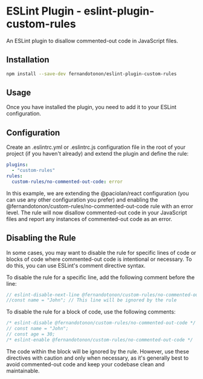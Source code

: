 # ESLint Plugin - eslint-plugin-custom-rules

An ESLint plugin to disallow commented-out code in JavaScript files.

## Installation

```bash
npm install --save-dev fernandotonon/eslint-plugin-custom-rules
```

## Usage
Once you have installed the plugin, you need to add it to your ESLint configuration.

## Configuration
Create an .eslintrc.yml or .eslintrc.js configuration file in the root of your project (if you haven't already) and extend the plugin and define the rule:

```yaml
plugins:
  - "custom-rules"
rules:
  custom-rules/no-commented-out-code: error
```
In this example, we are extending the @paciolan/react configuration (you can use any other configuration you prefer) and enabling the @fernandotonon/custom-rules/no-commented-out-code rule with an error level. The rule will now disallow commented-out code in your JavaScript files and report any instances of commented-out code as an error.

## Disabling the Rule
In some cases, you may want to disable the rule for specific lines of code or blocks of code where commented-out code is intentional or necessary. To do this, you can use ESLint's comment directive syntax.

To disable the rule for a specific line, add the following comment before the line:

```javascript
// eslint-disable-next-line @fernandotonon/custom-rules/no-commented-out-code
//const name = "John"; // This line will be ignored by the rule
```

To disable the rule for a block of code, use the following comments:
```javascript
/* eslint-disable @fernandotonon/custom-rules/no-commented-out-code */
// const name = "John";
// const age = 30;
/* eslint-enable @fernandotonon/custom-rules/no-commented-out-code */
```

The code within the block will be ignored by the rule. However, use these directives with caution and only when necessary, as it's generally best to avoid commented-out code and keep your codebase clean and maintainable.
